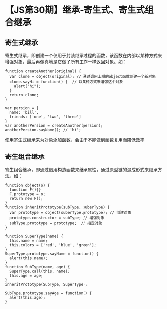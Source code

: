 # 【JS第30期】继承-寄生式、寄生式组合继承

## 寄生式继承

寄生式继承，即创建一个仅用于封装继承过程的函数，该函数在内部以某种方式来增强对象，最后再像真地是它做了所有工作一样返回对象。如：

```
function createAnother(original) {
  var clone = object(original); // 通过调用上期的object函数创建一个新对象
  clone.sayHi = function() {  // 以某种方式来增强这个对象
    alert("hi");
  }
  return clone;
}

var persion = {
  name: 'bill',
  friends: ['one', 'two', 'three']
}
var anotherPersion = createAnother(persion);
anotherPersion.sayName(); // 'hi';
```

使用寄生式继承来为对象添加函数，会由于不能做到函数复用而降低效率

## 寄生组合继承

寄生组合继承，即通过借用构造函数来继承属性，通过原型链的混成形式来继承方法。如：

```
function object(o) {
  function F(){}
  F.prototype = o;
  return new F();
}
function inheritPrototype(subType, suberType) {
  var prototype = object(suberType.prototype); // 创建对象
  prototype.constructor = subType; // 增强对象
  subType.prototype = prototype;  // 指定对象
}

function SuperType(name) {
  this.name = name;
  this.colors = ['red', 'blue', 'green'];
}
SuperType.prototype.sayName = function() {
  alert(this.name);
}
function SubType(name, age) {
  SuperType.call(this, name);
  this.age = age;
}
inheritPrototype(SubType, SuperType);

SubType.prototype.sayAge = function() {
  alert(this.age);
}
```


